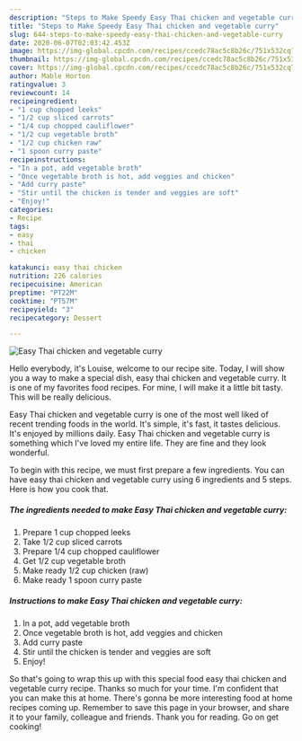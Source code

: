 ```yaml
---
description: "Steps to Make Speedy Easy Thai chicken and vegetable curry"
title: "Steps to Make Speedy Easy Thai chicken and vegetable curry"
slug: 644-steps-to-make-speedy-easy-thai-chicken-and-vegetable-curry
date: 2020-06-07T02:03:42.453Z
image: https://img-global.cpcdn.com/recipes/ccedc78ac5c8b26c/751x532cq70/easy-thai-chicken-and-vegetable-curry-recipe-main-photo.jpg
thumbnail: https://img-global.cpcdn.com/recipes/ccedc78ac5c8b26c/751x532cq70/easy-thai-chicken-and-vegetable-curry-recipe-main-photo.jpg
cover: https://img-global.cpcdn.com/recipes/ccedc78ac5c8b26c/751x532cq70/easy-thai-chicken-and-vegetable-curry-recipe-main-photo.jpg
author: Mable Horton
ratingvalue: 3
reviewcount: 14
recipeingredient:
- "1 cup chopped leeks"
- "1/2 cup sliced carrots"
- "1/4 cup chopped cauliflower"
- "1/2 cup vegetable broth"
- "1/2 cup chicken raw"
- "1 spoon curry paste"
recipeinstructions:
- "In a pot, add vegetable broth"
- "Once vegetable broth is hot, add veggies and chicken"
- "Add curry paste"
- "Stir until the chicken is tender and veggies are soft"
- "Enjoy!"
categories:
- Recipe
tags:
- easy
- thai
- chicken

katakunci: easy thai chicken 
nutrition: 226 calories
recipecuisine: American
preptime: "PT22M"
cooktime: "PT57M"
recipeyield: "3"
recipecategory: Dessert

---
```



![Easy Thai chicken and vegetable curry](https://img-global.cpcdn.com/recipes/ccedc78ac5c8b26c/751x532cq70/easy-thai-chicken-and-vegetable-curry-recipe-main-photo.jpg)

Hello everybody, it's Louise, welcome to our recipe site. Today, I will show you a way to make a special dish, easy thai chicken and vegetable curry. It is one of my favorites food recipes. For mine, I will make it a little bit tasty. This will be really delicious.



Easy Thai chicken and vegetable curry is one of the most well liked of recent trending foods in the world. It's simple, it's fast, it tastes delicious. It's enjoyed by millions daily. Easy Thai chicken and vegetable curry is something which I've loved my entire life. They are fine and they look wonderful.


To begin with this recipe, we must first prepare a few ingredients. You can have easy thai chicken and vegetable curry using 6 ingredients and 5 steps. Here is how you cook that.

<!--inarticleads1-->

##### The ingredients needed to make Easy Thai chicken and vegetable curry:

1. Prepare 1 cup chopped leeks
1. Take 1/2 cup sliced carrots
1. Prepare 1/4 cup chopped cauliflower
1. Get 1/2 cup vegetable broth
1. Make ready 1/2 cup chicken (raw)
1. Make ready 1 spoon curry paste




<!--inarticleads2-->

##### Instructions to make Easy Thai chicken and vegetable curry:

1. In a pot, add vegetable broth
1. Once vegetable broth is hot, add veggies and chicken
1. Add curry paste
1. Stir until the chicken is tender and veggies are soft
1. Enjoy!




So that's going to wrap this up with this special food easy thai chicken and vegetable curry recipe. Thanks so much for your time. I'm confident that you can make this at home. There's gonna be more interesting food at home recipes coming up. Remember to save this page in your browser, and share it to your family, colleague and friends. Thank you for reading. Go on get cooking!
